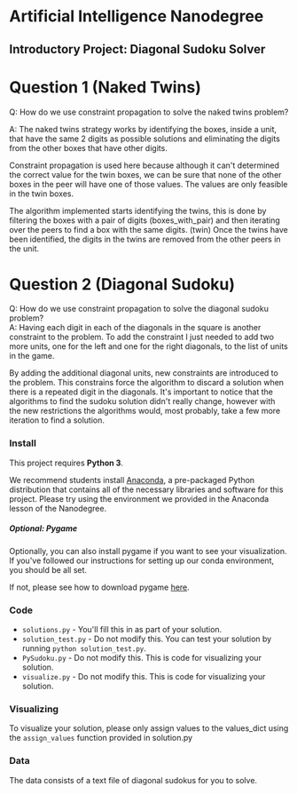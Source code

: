 # Artificial Intelligence Nanodegree
## Introductory Project: Diagonal Sudoku Solver

# Question 1 (Naked Twins)
Q: How do we use constraint propagation to solve the naked twins problem?  

A: The naked twins strategy works by identifying the boxes, inside a unit, that have the same 2 digits as possible solutions and eliminating the digits from the other boxes that have other digits.

Constraint propagation is used here because although it can't determined the correct value for the twin boxes, we can be sure that none of the other boxes in the peer will have one of those values. The values are only feasible in the twin boxes.

The algorithm implemented starts identifying the twins, this is done by filtering the boxes with a pair of digits (boxes_with_pair) and then iterating over the peers to find a box with the same digits. (twin)
Once the twins have been identified, the digits in the twins are removed from the other peers in the unit.


# Question 2 (Diagonal Sudoku)
Q: How do we use constraint propagation to solve the diagonal sudoku problem?  
A: Having each digit in each of the diagonals in the square is another constraint to the problem. To add the constraint I just needed to add two more units, one for the left and one for the right diagonals, to the list of units in the game.

By adding the additional diagonal units, new constraints are introduced to the problem. This constrains force the algorithm to discard a solution when there is a repeated digit in the diagonals. It's important to notice that the algorithms to find the sudoku solution
  didn't really change, however with the new restrictions the algorithms would, most probably, take a few more iteration to find a solution.


### Install

This project requires **Python 3**.

We recommend students install [Anaconda](https://www.continuum.io/downloads), a pre-packaged Python distribution that contains all of the necessary libraries and software for this project. 
Please try using the environment we provided in the Anaconda lesson of the Nanodegree.

##### Optional: Pygame

Optionally, you can also install pygame if you want to see your visualization. If you've followed our instructions for setting up our conda environment, you should be all set.

If not, please see how to download pygame [here](http://www.pygame.org/download.shtml).

### Code

* `solutions.py` - You'll fill this in as part of your solution.
* `solution_test.py` - Do not modify this. You can test your solution by running `python solution_test.py`.
* `PySudoku.py` - Do not modify this. This is code for visualizing your solution.
* `visualize.py` - Do not modify this. This is code for visualizing your solution.

### Visualizing

To visualize your solution, please only assign values to the values_dict using the ```assign_values``` function provided in solution.py

### Data

The data consists of a text file of diagonal sudokus for you to solve.